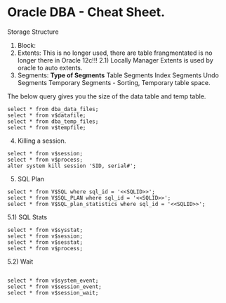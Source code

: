 # Oracle DBA - Cheat Sheet.

Storage Structure
1) Block:
2) Extents: This is no longer used, there are table frangmentated is no longer there in Oracle 12c!!!
2.1) Locally Manager Extents is used by oracle to auto extents.
3) Segments:
**Type of Segments**
Table Segments
Index Segments
Undo Segments
Temporary Segments - Sorting, Temporary table space. 



The below query gives you the size of the data table and temp table.
~~~~
select * from dba_data_files;
select * from v$datafile;
select * from dba_temp_files;
select * from v$tempfile;
~~~~



4) Killing a session.

~~~~
select * from v$session;
select * from v$process;
alter system kill session 'SID, serial#';
~~~~


5) SQL Plan

~~~~
select * from V$SQL where sql_id = '<<SQLID>>';
select * from V$SQL_PLAN where sql_id = '<<SQLID>>';
select * from V$SQL_plan_statistics where sql_id = '<<SQLID>>';

~~~~

5.1) SQL Stats
~~~~
select * from v$sysstat;
select * from v$session;
select * from v$sesstat;
select * from v$process;
~~~~


5.2) Wait

```

select * from v$system_event;
select * from v$session_event;
select * from v$session_wait;

```
